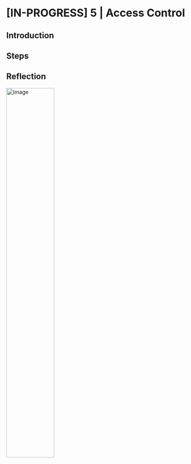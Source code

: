 # [IN-PROGRESS] 5 | Access Control
## Introduction


## Steps


## Reflection


<img width="50%" alt="image" src="https://github.com/user-attachments/assets/10a22419-70b8-4e18-bb12-30831d7f74c3" />
